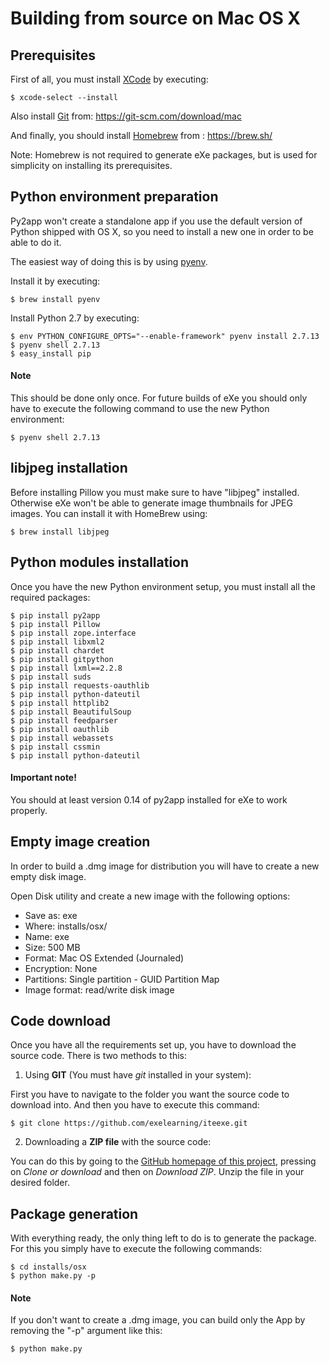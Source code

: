 # Building from source on Mac OS X

## Prerequisites
First of all, you must install [XCode](https://developer.apple.com/xcode/) by executing:

```console
$ xcode-select --install
```

Also install [Git](https://git-scm.com/) from: https://git-scm.com/download/mac

And finally, you should install [Homebrew](https://brew.sh/) from : https://brew.sh/

Note: Homebrew is not required to generate eXe packages, but is used for simplicity on installing its prerequisites.


## Python environment preparation
Py2app won't create a standalone app if you use the default version of Python shipped with OS X, so you need to install a new one in order to be able to do it.

The easiest way of doing this is by using [pyenv](https://github.com/pyenv/pyenv).

Install it by executing:

```console
$ brew install pyenv
```

Install Python 2.7 by executing:

```console
$ env PYTHON_CONFIGURE_OPTS="--enable-framework" pyenv install 2.7.13
$ pyenv shell 2.7.13
$ easy_install pip
```

#### Note
This should be done only once. For future builds of eXe you should only have to execute the following command to use the new Python environment:

```console
$ pyenv shell 2.7.13
```

## libjpeg installation
Before installing Pillow you must make sure to have "libjpeg" installed. Otherwise eXe won't be able to generate image thumbnails for JPEG images.
You can install it with HomeBrew using:

```console
$ brew install libjpeg
```

## Python modules installation
Once you have the new Python environment setup, you must install all the required packages:


```console
$ pip install py2app
$ pip install Pillow
$ pip install zope.interface
$ pip install libxml2
$ pip install chardet
$ pip install gitpython
$ pip install lxml==2.2.8
$ pip install suds
$ pip install requests-oauthlib
$ pip install python-dateutil
$ pip install httplib2
$ pip install BeautifulSoup
$ pip install feedparser
$ pip install oauthlib
$ pip install webassets
$ pip install cssmin
$ pip install python-dateutil
```

#### Important note!
You should at least version 0.14 of py2app installed for eXe to work properly.

## Empty image creation
In order to build a .dmg image for distribution you will have to create a new empty disk image.

Open Disk utility and create a new image with the following options:
* Save as: exe
* Where: installs/osx/
* Name: exe
* Size: 500 MB
* Format: Mac OS Extended (Journaled)
* Encryption: None
* Partitions: Single partition - GUID Partition Map
* Image format: read/write disk image

## Code download
Once you have all the requirements set up, you have to download the source code. There is two methods to this:

1. Using **GIT** (You must have *git* installed in your system):

  First you have to navigate to the folder you want the source code to download into. And then you have to execute this command:
  ```console
  $ git clone https://github.com/exelearning/iteexe.git
  ```

2. Downloading a **ZIP file** with the source code:

  You can do this by going to the [GitHub homepage of this project](https://github.com/exelearning/iteexe), pressing on *Clone or download* and then on *Download ZIP*. Unzip the file in your desired folder.

## Package generation
With everything ready, the only thing left to do is to generate the package. For this you simply have to execute the following commands:

```console
$ cd installs/osx
$ python make.py -p
```

#### Note
If you don't want to create a .dmg image, you can build only the App by removing the "-p" argument like this:

```console
$ python make.py
```
